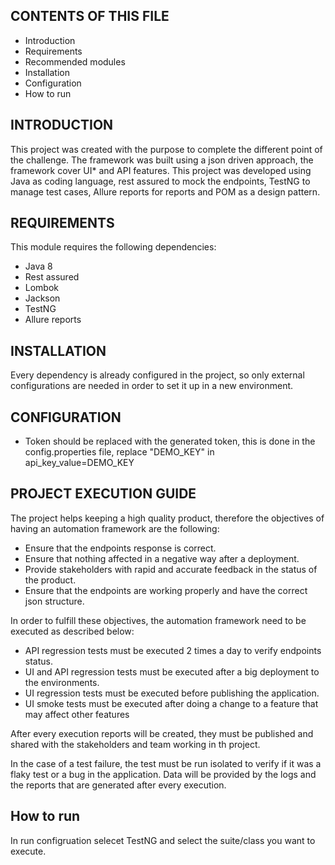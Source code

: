CONTENTS OF THIS FILE
---------------------

* Introduction
* Requirements
* Recommended modules
* Installation
* Configuration
* How to run

INTRODUCTION
------------

This project was created with the purpose to complete the different point of the challenge. The framework was built using
a json driven approach, the framework cover UI* and API features. This project was developed using Java as coding language,
rest assured to mock the endpoints, TestNG to manage test cases, Allure reports for reports and POM
as a design pattern.


REQUIREMENTS
------------

This module requires the following dependencies:

* Java 8 
* Rest assured
* Lombok
* Jackson
* TestNG
* Allure reports


INSTALLATION
------------
Every dependency is already configured in the project, so only external configurations are needed in order to set it up in a new environment.


CONFIGURATION
-------------

* Token should be replaced with the generated token, this is done in the config.properties file, replace "DEMO_KEY" in api_key_value=DEMO_KEY


PROJECT EXECUTION GUIDE
-------------
The project helps keeping a high quality product, therefore the objectives of having an automation framework are the following:

* Ensure that the endpoints response is correct.
* Ensure that nothing affected in a negative way after a deployment.
* Provide stakeholders with rapid and accurate feedback in the status of the product.
* Ensure that the endpoints are working properly and have the correct json structure.

In order to fulfill these objectives, the automation framework need to be executed as described below:
* API regression tests must be executed 2 times a day to verify endpoints status.
* UI and API regression tests must be executed after a big deployment to the environments.
* UI regression tests must be executed before publishing the application.
* UI smoke tests must be executed after doing a change to a feature that may affect other features

After every execution reports will be created, they must be published and shared with the stakeholders and team working
in th project.

In the case of a test failure, the test must be run isolated to verify if it was a flaky test or a bug
in the application. Data will be provided by the logs and the reports that are generated after every execution.

How to run
-------------
In run configruation selecet TestNG and select the suite/class you want to execute.
